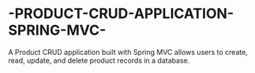 # -PRODUCT-CRUD-APPLICATION-SPRING-MVC-
A Product CRUD application built with Spring MVC allows users to create, read, update, and delete product records in a database. 
